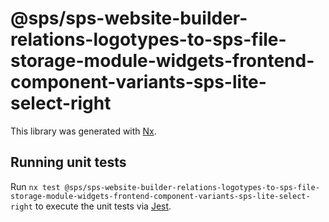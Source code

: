 # @sps/sps-website-builder-relations-logotypes-to-sps-file-storage-module-widgets-frontend-component-variants-sps-lite-select-right

This library was generated with [Nx](https://nx.dev).

## Running unit tests

Run `nx test @sps/sps-website-builder-relations-logotypes-to-sps-file-storage-module-widgets-frontend-component-variants-sps-lite-select-right` to execute the unit tests via [Jest](https://jestjs.io).
